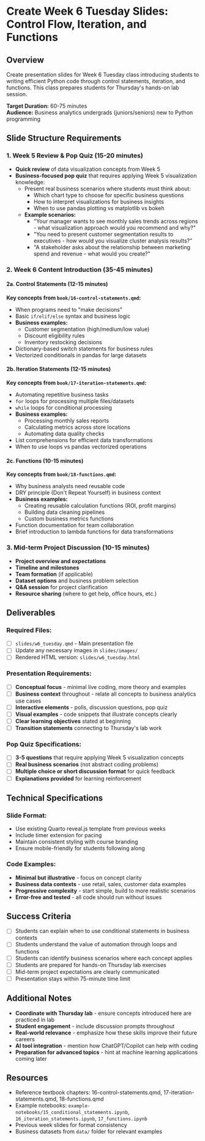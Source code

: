 # Create Week 6 Tuesday Slides: Control Flow, Iteration, and Functions

## Overview
Create presentation slides for Week 6 Tuesday class introducing students to writing efficient Python code through control statements, iteration, and functions. This class prepares students for Thursday's hands-on lab session.

**Target Duration:** 60-75 minutes  
**Audience:** Business analytics undergrads (juniors/seniors) new to Python programming

## Slide Structure Requirements

### 1. Week 5 Review & Pop Quiz (15-20 minutes)
- **Quick review** of data visualization concepts from Week 5
- **Business-focused pop quiz** that requires applying Week 5 visualization knowledge:
  - Present real business scenarios where students must think about:
    - Which chart type to choose for specific business questions
    - How to interpret visualizations for business insights
    - When to use pandas plotting vs matplotlib vs bokeh
  - **Example scenarios:**
    - "Your manager wants to see monthly sales trends across regions - what visualization approach would you recommend and why?"
    - "You need to present customer segmentation results to executives - how would you visualize cluster analysis results?"
    - "A stakeholder asks about the relationship between marketing spend and revenue - what would you create?"

### 2. Week 6 Content Introduction (35-45 minutes)

#### 2a. Control Statements (12-15 minutes)
**Key concepts from `book/16-control-statements.qmd`:**
- When programs need to "make decisions"
- Basic `if/elif/else` syntax and business logic
- **Business examples:**
  - Customer segmentation (high/medium/low value)
  - Discount eligibility rules
  - Inventory restocking decisions
- Dictionary-based switch statements for business rules
- Vectorized conditionals in pandas for large datasets

#### 2b. Iteration Statements (12-15 minutes) 
**Key concepts from `book/17-iteration-statements.qmd`:**
- Automating repetitive business tasks
- `for` loops for processing multiple files/datasets
- `while` loops for conditional processing
- **Business examples:**
  - Processing monthly sales reports
  - Calculating metrics across store locations
  - Automating data quality checks
- List comprehensions for efficient data transformations
- When to use loops vs pandas vectorized operations

#### 2c. Functions (10-15 minutes)
**Key concepts from `book/18-functions.qmd`:**
- Why business analysts need reusable code
- DRY principle (Don't Repeat Yourself) in business context
- **Business examples:**
  - Creating reusable calculation functions (ROI, profit margins)
  - Building data cleaning pipelines
  - Custom business metrics functions
- Function documentation for team collaboration
- Brief introduction to lambda functions for data transformations

### 3. Mid-term Project Discussion (10-15 minutes)
- **Project overview and expectations**
- **Timeline and milestones**
- **Team formation** (if applicable)
- **Dataset options** and business problem selection
- **Q&A session** for project clarification
- **Resource sharing** (where to get help, office hours, etc.)

## Deliverables

### Required Files:
- [ ] `slides/w6_tuesday.qmd` - Main presentation file
- [ ] Update any necessary images in `slides/images/`
- [ ] Rendered HTML version: `slides/w6_tuesday.html`

### Presentation Requirements:
- [ ] **Conceptual focus** - minimal live coding, more theory and examples
- [ ] **Business context** throughout - relate all concepts to business analytics use cases  
- [ ] **Interactive elements** - polls, discussion questions, pop quiz
- [ ] **Visual examples** - code snippets that illustrate concepts clearly
- [ ] **Clear learning objectives** stated at beginning
- [ ] **Transition statements** connecting to Thursday's lab work

### Pop Quiz Specifications:
- [ ] **3-5 questions** that require applying Week 5 visualization concepts
- [ ] **Real business scenarios** (not abstract coding problems)
- [ ] **Multiple choice or short discussion format** for quick feedback
- [ ] **Explanations provided** for learning reinforcement

## Technical Specifications

### Slide Format:
- Use existing Quarto reveal.js template from previous weeks
- Include timer extension for pacing
- Maintain consistent styling with course branding
- Ensure mobile-friendly for students following along

### Code Examples:
- **Minimal but illustrative** - focus on concept clarity
- **Business data contexts** - use retail, sales, customer data examples
- **Progressive complexity** - start simple, build to more realistic scenarios
- **Error-free and tested** - all code should run without issues

## Success Criteria
- [ ] Students can explain when to use conditional statements in business contexts
- [ ] Students understand the value of automation through loops and functions
- [ ] Students can identify business scenarios where each concept applies
- [ ] Students are prepared for hands-on Thursday lab exercises
- [ ] Mid-term project expectations are clearly communicated
- [ ] Presentation stays within 75-minute time limit

## Additional Notes
- **Coordinate with Thursday lab** - ensure concepts introduced here are practiced in lab
- **Student engagement** - include discussion prompts throughout
- **Real-world relevance** - emphasize how these skills improve their future careers
- **AI tool integration** - mention how ChatGPT/Copilot can help with coding
- **Preparation for advanced topics** - hint at machine learning applications coming later

## Resources
- Reference textbook chapters: 16-control-statements.qmd, 17-iteration-statements.qmd, 18-functions.qmd
- Example notebooks: `example-notebooks/15_conditional_statements.ipynb`, `16_iteration_statements.ipynb`, `17_functions.ipynb`
- Previous week slides for format consistency
- Business datasets from `data/` folder for relevant examples
